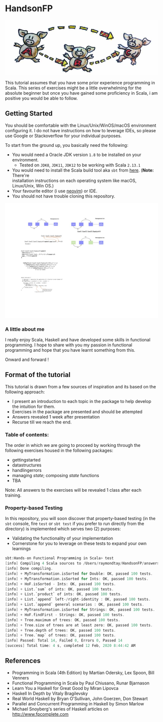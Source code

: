 # HandsonFP

![functional programming pigs](./imgs/fppigs.jpg)

This tutorial assumes that you have some prior experience programming in Scala.
This series of exercises might be a little overwhelming for the absolute
beginner but once you have gained some proficiency in Scala, i am positive you
would be able to follow.

## Getting Started

You should be comfortable with the Linux/Unix/WinOS/macOS environment
configuring it. I do not have instructions on how to leverage IDEs, so please
use Google or Stackoverflow for your individual purposes.

To start from the ground up, you basically need the following:
- You would need a Oracle JDK version `1.8` to be installed on your environment.
  - Tested on `JDK8`, `JDK11`, `JDK12` to be working with Scala `2.13.1`
- You would need to install the Scala build tool aka `sbt` from
  [here](https://www.scala-sbt.org/1.x/docs/Setup.html). (**Note:** There're  
  installation instructions on each operating system like macOS, Linux/Unix,
  Win OS.)
- Your favourite editor (i use [neovim](https://neovim.io/)) or IDE.
- You should not have trouble cloning this repository.

![sample](./imgs/sample.jpeg)

### A little about me

I really enjoy Scala, Haskell and have developed some skills in functional
programming. I hope to share with you my passion in functional programming and
hope that you have learnt something from this.

Onward and forward !

## Format of the tutorial

This tutorial is drawn from a few sources of inspiration and its based on the
following approach:
- I present an introduction to each topic in the package to help develop the
  intuition for them.
- Exercises in the package are presented and should be attempted
- Answers revealed 1 week after presentation
- Recurse till we reach the end.

### Table of contents:

The order in which we are going to proceed by working through the following
exercises housed in the following packages:

- gettingstarted
- datastructures
- handlingerrors
- managing _state_; composing _state_ functions
- TBA

Note: All answers to the exercises will be revealed 1 class after each training.

### Property-based Testing

In this repository, you will soon discover that property-based testing (in the
`sbt` console, fire `test` or `sbt test` if you prefer to run directly from the
directory) is implemented which serves two (2) purposes:

- Validating the functionality of your implementation
- Cornerstone for you to leverage on these tests to expand your own learnings

```scala
sbt:Hands-on Functional Programming in Scala> test
[info] Compiling 4 Scala sources to /Users/raymondtay/HandsonFP/answers/target/scala-2.13/test-classes ...
[info] Done compiling.
[info] + MyTransformation.isSorted for Double: OK, passed 100 tests.
[info] + MyTransformation.isSorted for Ints: OK, passed 100 tests.
[info] + HoF.isSorted - Ints: OK, passed 100 tests.
[info] + List.`sum` of ints: OK, passed 100 tests.
[info] + List.`product` of ints: OK, passed 100 tests.
[info] + List.`append` left-/right-identity : OK, passed 100 tests.
[info] + List.`append` general scenarios : OK, passed 100 tests.
[info] + MyTransformation.isSorted for Strings: OK, passed 100 tests.
[info] + HoF.findFirst - Strings: OK, passed 100 tests.
[info] + Tree.maximum of trees: OK, passed 100 tests.
[info] + Tree.size of trees are at least zero: OK, passed 100 tests.
[info] + Tree.depth of trees: OK, passed 100 tests.
[info] + Tree.`map` of trees: OK, passed 100 tests.
[info] Passed: Total 14, Failed 0, Errors 0, Passed 14
[success] Total time: 4 s, completed 12 Feb, 2020 8:44:42 AM
```

## References

- Programming in Scala (4th Edition) by Martian Odersky, Lex Spoon, Bill
  Venners
- Functional Programming in Scala by Paul Chiusano, Runar Bjarnason
- Learn You a Haskell for Great Good by Miran Lipovca
- Haskell In Depth by Vitaly Bragilevsky
- Real World Haskell by Bryan O'Sullivan, John Goerzen, Don Stewart
- Parallel and Concurrent Programming in Haskell by Simon Marlow
- Michael Snoyberg's series of Haskell articles on http://www.fpcomplete.com

